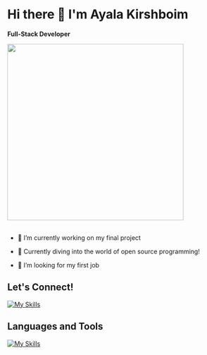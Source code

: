 # Hi there 👋 I'm Ayala Kirshboim

**Full-Stack Developer**

<img src="https://user-images.githubusercontent.com/74038190/213760705-0d5bf320-4f43-4352-b74b-0889ae726bf7.gif" width="400">
<br><br>


- 🔭 I’m currently working on my final project
  
- 🚀 Currently diving into the world of open source programming!
  
- 🤔 I’m looking for my first job


## Let's Connect!

[![My Skills](https://skillicons.dev/icons?i=linkedin)](https://www.linkedin.com/in/ayala-kirshboim/)



## Languages and Tools


[![My Skills](https://skillicons.dev/icons?i=react,js,ts,nodejs,mongodb,mysql,html,css,sass,vscode,wordpress,figma,postman,github)](https://skillicons.dev)
